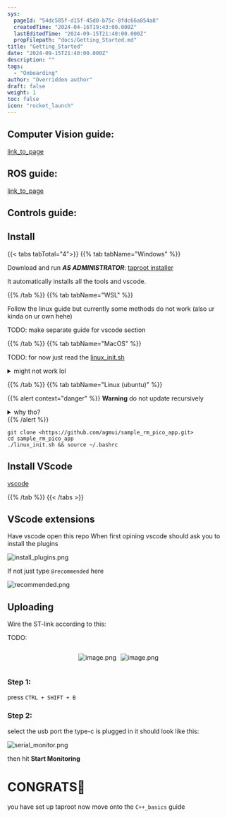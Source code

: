 ```yaml
---
sys:
  pageId: "54dc585f-d15f-45d0-b75c-8fdc66a854a8"
  createdTime: "2024-04-16T19:43:00.000Z"
  lastEditedTime: "2024-09-15T21:40:00.000Z"
  propFilepath: "docs/Getting_Started.md"
title: "Getting_Started"
date: "2024-09-15T21:40:00.000Z"
description: ""
tags:
  - "Onboarding"
author: "Overridden author"
draft: false
weight: 1
toc: false
icon: "rocket_launch"
---
```


## Computer Vision guide:

[link_to_page](86d45bc0-388b-4d26-8848-44f255f73d0e)

## ROS guide:

[link_to_page](3c76c1de-ec8f-46d6-8b0a-294005edc2d5)

## Controls guide:

## Install

{{< tabs tabTotal="4">}}
{{% tab tabName="Windows" %}}

Download and run _**AS ADMINISTRATOR**_: [taproot installer](https://github.com/Thornbots/TeachingFreshies/releases/tag/1.0)

It automatically installs all the tools and vscode.

{{% /tab %}}
{{% tab tabName="WSL" %}}

Follow the linux guide but currently some methods do not work (also ur kinda on ur own hehe)

TODO: make separate guide for vscode section

{{% /tab %}}
{{% tab tabName="MacOS" %}}

TODO: for now just read the [linux_init.sh](https://github.com/agmui/sample_rm_pico_app/blob/main/linux_init.sh)

<details>
<summary>might not work lol</summary>

`brew install libusb pkg-config`

Next install: [vscode](https://code.visualstudio.com/Download)

</details>

{{% /tab %}}
{{% tab tabName="Linux (ubuntu)" %}}

{{% alert context="danger" %}}
**Warning** do not update recursively
<details>
<summary>why tho?</summary>
There are some submodules that may go on for a while (like tinyusb) and I highly
recommend you don't need to get them.
If you want to see what submodules I update just look in `linux_init.sh`
</details>
{{% /alert %}}

```shell
git clone <https://github.com/agmui/sample_rm_pico_app.git>
cd sample_rm_pico_app
./linux_init.sh && source ~/.bashrc
```

## Install VScode

[vscode](https://code.visualstudio.com/Download)

{{% /tab %}}
{{< /tabs >}}

## VScode extensions

Have vscode open this repo
When first opining vscode should ask you to install the plugins

![install_plugins.png](https://prod-files-secure.s3.us-west-2.amazonaws.com/d518164a-d88e-44d1-a4ee-3adb3bd8bce0/89bd30f0-1825-4e77-867b-0a41ce370880/install_plugins.png?X-Amz-Algorithm=AWS4-HMAC-SHA256&X-Amz-Content-Sha256=UNSIGNED-PAYLOAD&X-Amz-Credential=ASIAZI2LB466XNGGZCH3%2F20250417%2Fus-west-2%2Fs3%2Faws4_request&X-Amz-Date=20250417T050856Z&X-Amz-Expires=3600&X-Amz-Security-Token=IQoJb3JpZ2luX2VjEM3%2F%2F%2F%2F%2F%2F%2F%2F%2F%2FwEaCXVzLXdlc3QtMiJHMEUCIEHQuzFVZlNIxU73pu1DFgRsIYU1vj87fxaGChn3tyiMAiEAq4ibnc%2BPqbwWfftuFtZBIYPuWiMbRXUVrvZwpoWit9wq%2FwMIVhAAGgw2Mzc0MjMxODM4MDUiDKUUS9rwDHRZMi4QaSrcA2SXOoeRJAlpr7JviPcykHT2RaTrh6K57LO4rafCbkMatDDTdJkPpIxrZL5plvOg2nPFHvrxXyW88r%2FVnxQ7KwBpo5ju7D54JktfZa6NM91Nf%2FV0AU38Pd4fmQ2U0GHQdSyF6lc3N%2FLdRpGQwfs6stn42Z1K9oF6C4HmpYcJPKV%2FY4Vt2yMxzyQWH3ugp3%2Fp0c5oCVVqR5hmtNX%2BkGyPbi%2BORvpKZ0%2BJjd1Eo4fojv0G7DNwzB7WiyeRyVEQnHblnyA%2BsV0gHxFjAzMvPaG8px%2BL5BTpbfYAMbKFVCnbRrtX3xaYBejaUrXY3le28mh0cYTsESQKhUOKZyK%2BnKtct1mUs4mdL3DHvEtNpl%2BVXgKN%2Bicbh%2Bp2VpPXC2oLHgMydnmSSKb5IxkUEATFuWoDtIMO6uchOP0W7RrWiC%2Bl%2FVYB8OfNPnRDvTNSLGdj8Dff2Od7BPbvZ%2Fx%2BVfVEIpLtyCD5qScqE1IlnTpC3y3Y3bGnnRHoNhCydMTaInGjMuqUm0okl17b6Kumbf6E8NUHvMxnPZz%2BNrJbsvKBLBtAjSvwsRbZJzxylNLTMPKNVQ9m6lQT3X%2B1dKh%2BjaaHybd5S11kgr0FKHQeBH6kLmjpP6kdgkCBhH8CG6s7rXsnMJuUgsAGOqUB3A%2BtnQMW5TTDZP2odiuuXpQzVWiT7gQFE6jQK3XnI45IZNmgJuIGMvlZPFDjBzcnYntFpdJnZ1sx1FXM%2F1iv%2BaGMYOvJSGbzZ0F4%2FHdNdB5Try%2FS%2BB6Od8AvQkgXyqDpYUOIajt9TE6Ieh%2FKZaN%2B8qaR7%2B4eLf7MBmuB7l3yVCAbVcgEOstyUcRiaeDrPo5%2FNLfHc28dqVJzagHPDmU5FySVuwkl&X-Amz-Signature=8e72a8d12abc0f9fa88ec25d9bd81e426c01bf51d9419a9ce65860c86d9ae09e&X-Amz-SignedHeaders=host&x-id=GetObject)

If not just type `@recommended` here  

![recommended.png](https://prod-files-secure.s3.us-west-2.amazonaws.com/d518164a-d88e-44d1-a4ee-3adb3bd8bce0/61e661e9-5d85-4dfc-be0d-8d2097a5e793/recommended.png?X-Amz-Algorithm=AWS4-HMAC-SHA256&X-Amz-Content-Sha256=UNSIGNED-PAYLOAD&X-Amz-Credential=ASIAZI2LB466XNGGZCH3%2F20250417%2Fus-west-2%2Fs3%2Faws4_request&X-Amz-Date=20250417T050856Z&X-Amz-Expires=3600&X-Amz-Security-Token=IQoJb3JpZ2luX2VjEM3%2F%2F%2F%2F%2F%2F%2F%2F%2F%2FwEaCXVzLXdlc3QtMiJHMEUCIEHQuzFVZlNIxU73pu1DFgRsIYU1vj87fxaGChn3tyiMAiEAq4ibnc%2BPqbwWfftuFtZBIYPuWiMbRXUVrvZwpoWit9wq%2FwMIVhAAGgw2Mzc0MjMxODM4MDUiDKUUS9rwDHRZMi4QaSrcA2SXOoeRJAlpr7JviPcykHT2RaTrh6K57LO4rafCbkMatDDTdJkPpIxrZL5plvOg2nPFHvrxXyW88r%2FVnxQ7KwBpo5ju7D54JktfZa6NM91Nf%2FV0AU38Pd4fmQ2U0GHQdSyF6lc3N%2FLdRpGQwfs6stn42Z1K9oF6C4HmpYcJPKV%2FY4Vt2yMxzyQWH3ugp3%2Fp0c5oCVVqR5hmtNX%2BkGyPbi%2BORvpKZ0%2BJjd1Eo4fojv0G7DNwzB7WiyeRyVEQnHblnyA%2BsV0gHxFjAzMvPaG8px%2BL5BTpbfYAMbKFVCnbRrtX3xaYBejaUrXY3le28mh0cYTsESQKhUOKZyK%2BnKtct1mUs4mdL3DHvEtNpl%2BVXgKN%2Bicbh%2Bp2VpPXC2oLHgMydnmSSKb5IxkUEATFuWoDtIMO6uchOP0W7RrWiC%2Bl%2FVYB8OfNPnRDvTNSLGdj8Dff2Od7BPbvZ%2Fx%2BVfVEIpLtyCD5qScqE1IlnTpC3y3Y3bGnnRHoNhCydMTaInGjMuqUm0okl17b6Kumbf6E8NUHvMxnPZz%2BNrJbsvKBLBtAjSvwsRbZJzxylNLTMPKNVQ9m6lQT3X%2B1dKh%2BjaaHybd5S11kgr0FKHQeBH6kLmjpP6kdgkCBhH8CG6s7rXsnMJuUgsAGOqUB3A%2BtnQMW5TTDZP2odiuuXpQzVWiT7gQFE6jQK3XnI45IZNmgJuIGMvlZPFDjBzcnYntFpdJnZ1sx1FXM%2F1iv%2BaGMYOvJSGbzZ0F4%2FHdNdB5Try%2FS%2BB6Od8AvQkgXyqDpYUOIajt9TE6Ieh%2FKZaN%2B8qaR7%2B4eLf7MBmuB7l3yVCAbVcgEOstyUcRiaeDrPo5%2FNLfHc28dqVJzagHPDmU5FySVuwkl&X-Amz-Signature=5d8a62275ffd6450d8d7eb7c5aafe3790fb5d80ef1288a742f50c2f9d81a2edc&X-Amz-SignedHeaders=host&x-id=GetObject)

## Uploading

Wire the ST-link according to this:

TODO:

<div style="display: flex;flex-direction: row; column-gap:10px; max-width: 630px;justify-content: center;">
<div>

![image.png](https://prod-files-secure.s3.us-west-2.amazonaws.com/d518164a-d88e-44d1-a4ee-3adb3bd8bce0/210ecb78-1116-4d7b-b9b7-2292f66fa2c2/image.png?X-Amz-Algorithm=AWS4-HMAC-SHA256&X-Amz-Content-Sha256=UNSIGNED-PAYLOAD&X-Amz-Credential=ASIAZI2LB4666LK27AA7%2F20250417%2Fus-west-2%2Fs3%2Faws4_request&X-Amz-Date=20250417T050900Z&X-Amz-Expires=3600&X-Amz-Security-Token=IQoJb3JpZ2luX2VjEM3%2F%2F%2F%2F%2F%2F%2F%2F%2F%2FwEaCXVzLXdlc3QtMiJIMEYCIQDNcs3wIikIS09Jc6idIy0iNDDnwqrO5oQFrQEINey1ywIhAJ3d7dsauFHbegyzvPB3tJtZs6k2EKED2hla98DcubVtKv8DCFYQABoMNjM3NDIzMTgzODA1Igz1NEIHM4Sk1cLxx84q3APYtoTpwEPC3wRrFypK2WIgA3pywbwihRe3LE1ivu1Vh1HGtEUfOxTCfpQHQsl9uh9aFvEzPOdCG7TqPV8Xo9LwF43nsUJ4vB7NIc6m719cYI3BpCnHQeaj3AkxT93HQY7IELNnoj0uFuj01EtYAU5leYt1T1XSr0MYkKaI2wfC1Js15SckK8oVuFygVlQ7XKOIQHfcazVL0IENa7vQbKXTg9O%2FJ%2F0M8wf5W5rO2wngeMZJZXUMlvF9gSYCgUAu79UBisEOxUltfGE51l39bUe4ofMoE9EH9EDprnTQEIbH4t48jwYHuFWSoTIGqAcXc9doP9S8eJ8hS6jp6CQJbiW7L4wSXlIxF4aNt4HXg15tZMP4v1ZF0QU%2FzPQMYNK%2BRg0g8M1gSX32fgAESrDWWQoePPjuipvVs3dGEeENETEGl7z%2FdfrxvWidjeozCBbb0plHizulilCVOPpy%2B5H0p%2FUFiReRecucnrG0ySTi0oRFSDEefZM%2ByC7wQLTtfopCTwxMf7cjXHDD8twXjdVy40M4YKKrTR%2B%2BzXkrWhkvhrLQYED84PshLhJVAbi92SeeQGfYWP6Ov0GMLM4EqGd1hhyfOTVVIw2vzahjuy8NqDwLPYHHSW%2FjtUJbBXse8DCxlILABjqkAaiYe5lIZQUjSS6uOvd998sf7VD93MoXqFpii0NmGIrUVtr9Qjp8yXiIv2mpSqfGfOWeXI27CvzCNh32aU%2BW0l8Iue9RAlCKtX%2FChh9TrzCAMQBopNuVyHaM2BU98zwEI7cFhh%2FMAWjXet3YuqIV7owgzZ8dmKQJLrFIJi67EKUCBeF%2F4kIy3vj6LLV5pnsZCKwaNlz29HhNNSQVFMntz0cSGoK4&X-Amz-Signature=b371ecb616c04a1d5ef5fe1062f3f66cc9b62e117ad1b13c2d94f3956fc41afb&X-Amz-SignedHeaders=host&x-id=GetObject)

</div>
<div>

![image.png](https://prod-files-secure.s3.us-west-2.amazonaws.com/d518164a-d88e-44d1-a4ee-3adb3bd8bce0/33a0fd0f-8ca6-4a86-8e09-26e95ded1fff/image.png?X-Amz-Algorithm=AWS4-HMAC-SHA256&X-Amz-Content-Sha256=UNSIGNED-PAYLOAD&X-Amz-Credential=ASIAZI2LB4664MNM6QVC%2F20250417%2Fus-west-2%2Fs3%2Faws4_request&X-Amz-Date=20250417T050900Z&X-Amz-Expires=3600&X-Amz-Security-Token=IQoJb3JpZ2luX2VjEM3%2F%2F%2F%2F%2F%2F%2F%2F%2F%2FwEaCXVzLXdlc3QtMiJGMEQCIAElD5QX2wyuTz2s696Z6ProI%2BB06CosAml4xD%2FoHm6EAiAf8xPhjqIVXPB3%2FhQU%2B4iDDorfP7KYKceloAtVlzP7uSr%2FAwhWEAAaDDYzNzQyMzE4MzgwNSIMgqpxadLlLbG%2BVUjmKtwDZhqQ1hiLcgA6gNtw5WrdSzVa5%2BXFu2i4UhDNTivfZII3e%2Fu26ymo1k42xDIjyapSdlRCbkNVhtS8%2BIxwvHdkE%2FvISL5NopHOJlNsjlJw7gKg%2BqauIyaEZ1sec3EA8DyIwPEDLrtSfEBn7ksKnap%2BPHR%2FygLyhE1OgZUJRwek3rKi0%2B8rgReuPJfEj3yudtgLmdwKjvqILd5MFWVxQCEOewkzByK5wL%2Bfcs75BQsQIdch0dk5hx88xYQQtnj5PZWpPgXjhdlWYdtUkLnO7X6BfIu4EBO8uysa3HDMErbg%2BC9kvWoZERHETLvF%2FFZs6iAqBF8KfNnbMlFeP1douaawdhfIF6XARHp5ZZFEd8HF%2BPNAUE7UExwyYqow2MMXRtdFAjO10QCOC0W0PCvUYvBRoE2OUHyAIOsseNvt185i%2FokMUnSoYMHoguNMzNZLmtExWSceiDQ1La1KlK6hIlIl5D9XF9ZSEd4N%2BsNWovmxC%2B%2F%2FNU3iC3fZLgQe6W%2Bg3NPw90WZFcfccpKTTT07tRYOnMQIyjvk4bfVxntGUqbnfYeKixbacsT2Lnq6akECOCVG0o%2FJ%2BYSGj7QRBJ0vTU6%2BjsoZHmVO4Sf%2FpWEAp2%2BaGY4DtGKx%2BwI2H17TDv8wrpSCwAY6pgFq8ynyVI7EcG%2Fn9g9esv%2FQQoT4nwue4hNHuCbEepgGZs%2F9KNrpVeHYy%2Fxc%2BiokHzc7Qgb5l5ZrxOrgVU06w88yk%2FVtkvftdvgJgVEAUTVHN3DKwfEACUdWht%2F0giBL1GPxYLb%2BtXv1kVf%2FdNJRCwuCYLwgGGjl0d6KDud6dL4MZuHJhGq8gTk%2FDuY%2FiNybf4titshuaRt51kph8TtfHXee3qc8kDvQ&X-Amz-Signature=88d1a3d028329c9cc7abba2fd87d8d6d46814f26a59bfebac8190e65cb18cdaa&X-Amz-SignedHeaders=host&x-id=GetObject)

</div>
</div>

### Step 1:

press `CTRL + SHIFT + B`

### Step 2:

select the usb port the type-c is plugged in it should look like this:

![serial_monitor.png](https://prod-files-secure.s3.us-west-2.amazonaws.com/d518164a-d88e-44d1-a4ee-3adb3bd8bce0/f03f4774-05d4-4393-b6a0-d5efb6d315ab/serial_monitor.png?X-Amz-Algorithm=AWS4-HMAC-SHA256&X-Amz-Content-Sha256=UNSIGNED-PAYLOAD&X-Amz-Credential=ASIAZI2LB466XNGGZCH3%2F20250417%2Fus-west-2%2Fs3%2Faws4_request&X-Amz-Date=20250417T050856Z&X-Amz-Expires=3600&X-Amz-Security-Token=IQoJb3JpZ2luX2VjEM3%2F%2F%2F%2F%2F%2F%2F%2F%2F%2FwEaCXVzLXdlc3QtMiJHMEUCIEHQuzFVZlNIxU73pu1DFgRsIYU1vj87fxaGChn3tyiMAiEAq4ibnc%2BPqbwWfftuFtZBIYPuWiMbRXUVrvZwpoWit9wq%2FwMIVhAAGgw2Mzc0MjMxODM4MDUiDKUUS9rwDHRZMi4QaSrcA2SXOoeRJAlpr7JviPcykHT2RaTrh6K57LO4rafCbkMatDDTdJkPpIxrZL5plvOg2nPFHvrxXyW88r%2FVnxQ7KwBpo5ju7D54JktfZa6NM91Nf%2FV0AU38Pd4fmQ2U0GHQdSyF6lc3N%2FLdRpGQwfs6stn42Z1K9oF6C4HmpYcJPKV%2FY4Vt2yMxzyQWH3ugp3%2Fp0c5oCVVqR5hmtNX%2BkGyPbi%2BORvpKZ0%2BJjd1Eo4fojv0G7DNwzB7WiyeRyVEQnHblnyA%2BsV0gHxFjAzMvPaG8px%2BL5BTpbfYAMbKFVCnbRrtX3xaYBejaUrXY3le28mh0cYTsESQKhUOKZyK%2BnKtct1mUs4mdL3DHvEtNpl%2BVXgKN%2Bicbh%2Bp2VpPXC2oLHgMydnmSSKb5IxkUEATFuWoDtIMO6uchOP0W7RrWiC%2Bl%2FVYB8OfNPnRDvTNSLGdj8Dff2Od7BPbvZ%2Fx%2BVfVEIpLtyCD5qScqE1IlnTpC3y3Y3bGnnRHoNhCydMTaInGjMuqUm0okl17b6Kumbf6E8NUHvMxnPZz%2BNrJbsvKBLBtAjSvwsRbZJzxylNLTMPKNVQ9m6lQT3X%2B1dKh%2BjaaHybd5S11kgr0FKHQeBH6kLmjpP6kdgkCBhH8CG6s7rXsnMJuUgsAGOqUB3A%2BtnQMW5TTDZP2odiuuXpQzVWiT7gQFE6jQK3XnI45IZNmgJuIGMvlZPFDjBzcnYntFpdJnZ1sx1FXM%2F1iv%2BaGMYOvJSGbzZ0F4%2FHdNdB5Try%2FS%2BB6Od8AvQkgXyqDpYUOIajt9TE6Ieh%2FKZaN%2B8qaR7%2B4eLf7MBmuB7l3yVCAbVcgEOstyUcRiaeDrPo5%2FNLfHc28dqVJzagHPDmU5FySVuwkl&X-Amz-Signature=e9a2082a2d3741496dd3e0cd5d98eada9e5bb54aeeda02be4a38db5d8d242858&X-Amz-SignedHeaders=host&x-id=GetObject)

then hit **Start Monitoring**

# CONGRATS🎉

you have set up taproot now move onto the `C++_basics` guide
